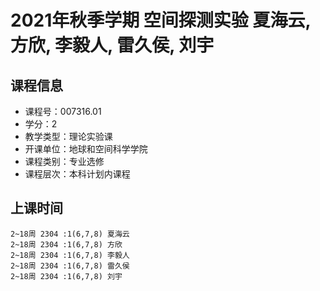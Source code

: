 # 2021年秋季学期 空间探测实验 夏海云, 方欣, 李毅人, 雷久侯, 刘宇






## 课程信息

- 课程号：007316.01
- 学分：2
- 教学类型：理论实验课
- 开课单位：地球和空间科学学院
- 课程类别：专业选修
- 课程层次：本科计划内课程

## 上课时间

```
2~18周 2304 :1(6,7,8) 夏海云
2~18周 2304 :1(6,7,8) 方欣
2~18周 2304 :1(6,7,8) 李毅人
2~18周 2304 :1(6,7,8) 雷久侯
2~18周 2304 :1(6,7,8) 刘宇
```

